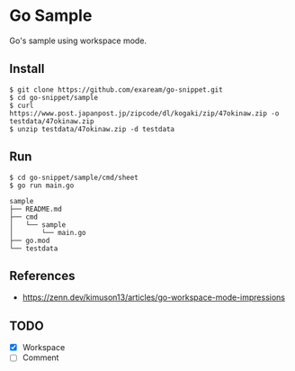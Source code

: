 # Go Sample
Go's sample using workspace mode.

## Install
```shell
$ git clone https://github.com/exaream/go-snippet.git
$ cd go-snippet/sample
$ curl https://www.post.japanpost.jp/zipcode/dl/kogaki/zip/47okinaw.zip -o testdata/47okinaw.zip
$ unzip testdata/47okinaw.zip -d testdata
```

## Run
```shell
$ cd go-snippet/sample/cmd/sheet
$ go run main.go
```

```
sample
├── README.md
├── cmd
│   └── sample
│       └── main.go
├── go.mod
└── testdata
```

## References
- https://zenn.dev/kimuson13/articles/go-workspace-mode-impressions

## TODO
- [x] Workspace
- [ ] Comment
